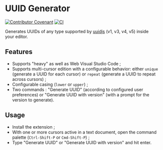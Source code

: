 # UUID Generator

[![Contributor Covenant](https://img.shields.io/badge/Contributor%20Covenant-2.1-4baaaa.svg)](CODE_OF_CONDUCT.md) [![CI](https://github.com/ludwhe/vscode-uuid/actions/workflows/ci.yml/badge.svg)](https://github.com/ludwhe/vscode-uuid/actions/workflows/ci.yml)

Generates UUIDs of any type supported by [uuidjs](https://github.com/uuidjs/uuid) (v1, v3, v4, v5) inside your editor.

## Features

- Supports "heavy" as well as Web Visual Studio Code ;
- Supports multi-cursor edition with a configurable behavior: either `unique` (generate a UUID for each cursor) or `repeat` (generate a UUID to repeat across cursors) ;
- Configurable casing (`lower` or `upper`) ;
- Two commands : "Generate UUID" (according to configured user preferences) or "Generate UUID with version" (with a prompt for the version to generate).


## Usage

- Install the extension ;
- With one or more cursors active in a text document, open the command palette (`Ctrl-Shift-P` or `Cmd-Shift-P`) ;
- Type "Generate UUID" or "Generate UUID with version" and hit enter.
